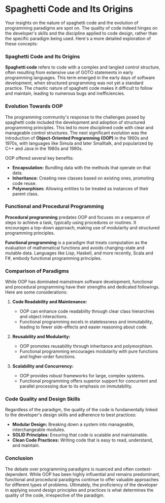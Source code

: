 # Spaghetti Code and Its Origins

Your insights on the nature of spaghetti code and the evolution of programming paradigms are spot on. The quality of code indeed hinges on the developer's skills and the discipline applied to code design, rather than the specific paradigm being used. Here's a more detailed exploration of these concepts:

### Spaghetti Code and Its Origins

**Spaghetti code** refers to code with a complex and tangled control structure, often resulting from extensive use of GOTO statements in early programming languages. This term emerged in the early days of software development, when structured programming was not yet a standard practice. The chaotic nature of spaghetti code makes it difficult to follow and maintain, leading to numerous bugs and inefficiencies.

### Evolution Towards OOP

The programming community's response to the challenges posed by spaghetti code included the development and adoption of structured programming principles. This led to more disciplined code with clear and manageable control structures. The next significant evolution was the introduction of **Object-Oriented Programming (OOP)** in the 1960s and 1970s, with languages like Simula and later Smalltalk, and popularized by C++ and Java in the 1980s and 1990s.

OOP offered several key benefits:
- **Encapsulation:** Bundling data with the methods that operate on that data.
- **Inheritance:** Creating new classes based on existing ones, promoting code reuse.
- **Polymorphism:** Allowing entities to be treated as instances of their parent class.

### Functional and Procedural Programming

**Procedural programming** predates OOP and focuses on a sequence of steps to achieve a task, typically using procedures or routines. It encourages a top-down approach, making use of modularity and structured programming principles.

**Functional programming** is a paradigm that treats computation as the evaluation of mathematical functions and avoids changing-state and mutable data. Languages like Lisp, Haskell, and more recently, Scala and F#, embody functional programming principles.

### Comparison of Paradigms

While OOP has dominated mainstream software development, functional and procedural programming have their strengths and dedicated followings. Here are some considerations:

1. **Code Readability and Maintenance:**
   - OOP can enhance code readability through clear class hierarchies and object interactions.
   - Functional programming excels in statelessness and immutability, leading to fewer side-effects and easier reasoning about code.

2. **Reusability and Modularity:**
   - OOP promotes reusability through inheritance and polymorphism.
   - Functional programming encourages modularity with pure functions and higher-order functions.

3. **Scalability and Concurrency:**
   - OOP provides robust frameworks for large, complex systems.
   - Functional programming offers superior support for concurrent and parallel processing due to its emphasis on immutability.

### Code Quality and Design Skills

Regardless of the paradigm, the quality of the code is fundamentally linked to the developer's design skills and adherence to best practices:

- **Modular Design:** Breaking down a system into manageable, interchangeable modules.
- **SOLID Principles:** Ensuring that code is scalable and maintainable.
- **Clean Code Practices:** Writing code that is easy to read, understand, and maintain.

### Conclusion

The debate over programming paradigms is nuanced and often context-dependent. While OOP has been highly influential and remains predominant, functional and procedural paradigms continue to offer valuable approaches for different types of problems. Ultimately, the proficiency of the developer in applying sound design principles and practices is what determines the quality of the code, irrespective of the paradigm.